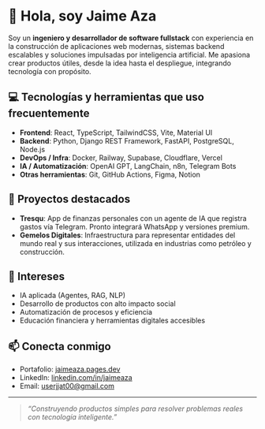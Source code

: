 # 👋 Hola, soy Jaime Aza

Soy un **ingeniero y desarrollador de software fullstack** con experiencia en la construcción de aplicaciones web modernas, sistemas backend escalables y soluciones impulsadas por inteligencia artificial. Me apasiona crear productos útiles, desde la idea hasta el despliegue, integrando tecnología con propósito.

## 💻 Tecnologías y herramientas que uso frecuentemente

- **Frontend**: React, TypeScript, TailwindCSS, Vite, Material UI
- **Backend**: Python, Django REST Framework, FastAPI, PostgreSQL, Node.js
- **DevOps / Infra**: Docker, Railway, Supabase, Cloudflare, Vercel
- **IA / Automatización**: OpenAI GPT, LangChain, n8n, Telegram Bots
- **Otras herramientas**: Git, GitHub Actions, Figma, Notion

## 🚀 Proyectos destacados

- **Tresqu**: App de finanzas personales con un agente de IA que registra gastos vía Telegram. Pronto integrará WhatsApp y versiones premium.
- **Gemelos Digitales**: Infraestructura para representar entidades del mundo real y sus interacciones, utilizada en industrias como petróleo y construcción.

## 🧠 Intereses

- IA aplicada (Agentes, RAG, NLP)
- Desarrollo de productos con alto impacto social
- Automatización de procesos y eficiencia
- Educación financiera y herramientas digitales accesibles

## 📫 Conecta conmigo

- Portafolio: [jaimeaza.pages.dev](https://jaimeaza.pages.dev)
- LinkedIn: [linkedin.com/in/jaimeaza](https://linkedin.com/in/jaimeaza)
- Email: userjjat00@gmail.com

---

> *“Construyendo productos simples para resolver problemas reales con tecnología inteligente.”*
